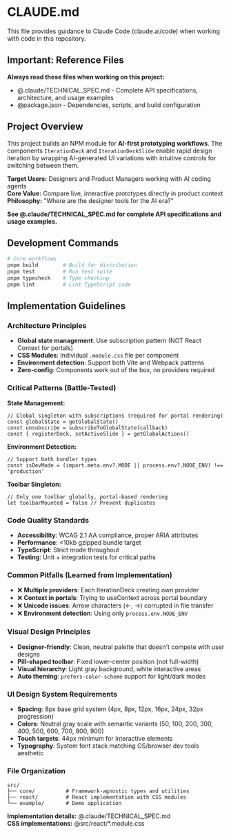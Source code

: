 # CLAUDE.md

This file provides guidance to Claude Code (claude.ai/code) when working with code in this repository.

## Important: Reference Files

**Always read these files when working on this project:**
- @.claude/TECHNICAL_SPEC.md - Complete API specifications, architecture, and usage examples
- @package.json - Dependencies, scripts, and build configuration

## Project Overview

This project builds an NPM module for **AI-first prototyping workflows**. The components `IterationDeck` and `IterationDeckSlide` enable rapid design iteration by wrapping AI-generated UI variations with intuitive controls for switching between them.

**Target Users:** Designers and Product Managers working with AI coding agents  
**Core Value:** Compare live, interactive prototypes directly in product context  
**Philosophy:** "Where are the designer tools for the AI era?"

**See @.claude/TECHNICAL_SPEC.md for complete API specifications and usage examples.**

## Development Commands

```bash
# Core workflows
pnpm build        # Build for distribution  
pnpm test         # Run test suite
pnpm typecheck    # Type checking
pnpm lint         # Lint TypeScript code
```

## Implementation Guidelines

### Architecture Principles
- **Global state management**: Use subscription pattern (NOT React Context for portals)
- **CSS Modules**: Individual `.module.css` file per component
- **Environment detection**: Support both Vite and Webpack patterns
- **Zero-config**: Components work out of the box, no providers required

### Critical Patterns (Battle-Tested)

**State Management:**
```tsx
// Global singleton with subscriptions (required for portal rendering)
const globalState = getGlobalState()
const unsubscribe = subscribeToGlobalState(callback)
const { registerDeck, setActiveSlide } = getGlobalActions()
```

**Environment Detection:**
```tsx
// Support both bundler types
const isDevMode = (import.meta.env?.MODE || process.env?.NODE_ENV) !== 'production'
```

**Toolbar Singleton:**
```tsx
// Only one toolbar globally, portal-based rendering
let toolbarMounted = false // Prevent duplicates
```

### Code Quality Standards
- **Accessibility**: WCAG 2.1 AA compliance, proper ARIA attributes
- **Performance**: <10kb gzipped bundle target
- **TypeScript**: Strict mode throughout
- **Testing**: Unit + integration tests for critical paths

### Common Pitfalls (Learned from Implementation)
- ❌ **Multiple providers**: Each IterationDeck creating own provider  
- ❌ **Context in portals**: Trying to useContext across portal boundary
- ❌ **Unicode issues**: Arrow characters (←, →) corrupted in file transfer
- ❌ **Environment detection**: Using only `process.env.NODE_ENV`

### Visual Design Principles
- **Designer-friendly**: Clean, neutral palette that doesn't compete with user designs
- **Pill-shaped toolbar**: Fixed lower-center position (not full-width)
- **Visual hierarchy**: Light gray background, white interactive areas
- **Auto theming**: `prefers-color-scheme` support for light/dark modes

### UI Design System Requirements
- **Spacing**: 8px base grid system (4px, 8px, 12px, 16px, 24px, 32px progression)
- **Colors**: Neutral gray scale with semantic variants (50, 100, 200, 300, 400, 500, 600, 700, 800, 900)
- **Touch targets**: 44px minimum for interactive elements
- **Typography**: System font stack matching OS/browser dev tools aesthetic

### File Organization
```
src/
├── core/          # Framework-agnostic types and utilities
├── react/         # React implementation with CSS modules
└── example/       # Demo application
```

**Implementation details:** @.claude/TECHNICAL_SPEC.md  
**CSS implementations:** @src/react/*.module.css